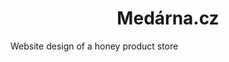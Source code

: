 <h1 align="center" id="title">Medárna.cz</h1>

<p id="description">Website design of a honey product store</p>
